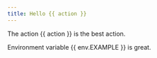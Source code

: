 ```yaml
---
title: Hello {{ action }}
---
```

The action {{ action }} is the best action.

Environment variable {{ env.EXAMPLE }} is great.